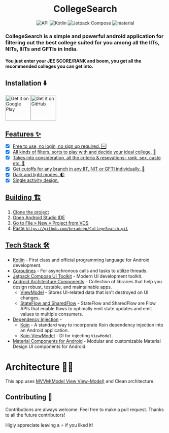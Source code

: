
<h1 align="center"> CollegeSearch </h1>
<p align="center"> <img alt="API" src="https://img.shields.io/badge/Api%2024+-50f270?logo=android&logoColor=black&style=for-the-badge"/></a>
  <img alt="Kotlin" src="https://img.shields.io/badge/Kotlin-a503fc?logo=kotlin&logoColor=white&style=for-the-badge"/></a>
  <img alt="Jetpack Compose" src="https://img.shields.io/static/v1?style=for-the-badge&message=Jetpack+Compose&color=4285F4&logo=Jetpack+Compose&logoColor=FFFFFF&label="/></a> 
  <img alt="material" src="https://custom-icon-badges.demolab.com/badge/material%20you-lightblue?style=for-the-badge&logoColor=333&logo=material-you"/></a>
</p>

### CollegeSearch is a simple and powerful android application for filtering out the best college suited for you among all the IITs, NITs, IIITs and GFTIs in India.
#### You just enter your JEE SCORE/RANK and boom, you get all the recommended colleges you can get into.

## Installation ⬇️

<a href='https://play.google.com/store/apps/details?id=com.bera.josaahelpertool'><img alt='Get it on Google Play' src='https://play.google.com/intl/en_us/badges/images/generic/en_badge_web_generic.png' height='80px'/><a href="https://github.com/beradeep/collegesearch/releases/latest"><img alt="Get it on GitHub" src="https://user-images.githubusercontent.com/69304392/148696068-0cfea65d-b18f-4685-82b5-329a330b1c0d.png" height=80px />

## Features ✨
- [x] Free to use, no login, no sign up required. 🆓
- [x] All kinds of filters, sorts to play with and decide your ideal college. 🏫
- [x] Takes into consideration, all the criteria & resevations- rank, sex, caste etc. 🚀
- [x] Get cutoffs for any branch in any IIT, NIT or GFTI individually. 📄
- [x] Dark and light modes. 🌓
- [x] Single activity design.  
    
## Building 🏗️

1. Clone the project
2. Open Android Studio IDE
3. Go to File » New » Project from VCS
4. Paste ``` https://github.com/beradeep/CollegeSearch.git ```

## Tech Stack 🛠

- [Kotlin](https://kotlinlang.org/) - First class and official programming language for Android development.
- [Coroutines](https://kotlinlang.org/docs/reference/coroutines-overview.html) - For asynchronous calls and tasks to utilize threads.
- [Jetpack Compose UI Toolkit](https://developer.android.com/jetpack/compose) - Modern UI development toolkit.
- [Android Architecture Components](https://developer.android.com/topic/libraries/architecture) - Collection of libraries that help you design robust, testable, and maintainable apps.
  - [ViewModel](https://developer.android.com/topic/libraries/architecture/viewmodel) - Stores UI-related data that isn't destroyed on UI changes.
  - [StateFlow and SharedFlow](https://developer.android.com/kotlin/flow/stateflow-and-sharedflow#:~:text=StateFlow%20is%20a%20state%2Dholder,property%20of%20the%20MutableStateFlow%20class.) - StateFlow and SharedFlow are Flow APIs that enable flows to optimally emit state updates and emit values to multiple consumers.
- [Dependency Injection](https://developer.android.com/training/dependency-injection) -
    - [Koin](https://insert-koin.io/docs/reference/koin-android/start) - A standard way to incorporate Koin dependency injection into an Android application.
    - [Koin-ViewModel](https://insert-koin.io/docs/reference/koin-android/viewmodel) - DI for injecting ```ViewModel```. 
- [Material Components for Android](https://github.com/material-components/material-components-android) - Modular and customizable Material Design UI components for Android.

# Architecture 👷‍♂️
This app uses [MVVM(Model View View-Model)](https://developer.android.com/topic/architecture#recommended-app-arch)  and Clean architecture.

## Contributing 🤝

Contributions are always welcome. Feel free to make a pull request. Thanks to all the future contributors!

Higly appreciate leaving a :star: if you liked it!
